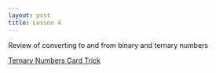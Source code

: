 ```yaml
---
layout: post
title: Lesson 4
---
```


Review of converting to and from binary and ternary numbers

[Ternary Numbers Card Trick](https://www.youtube.com/watch?v=l7lP9y7Bb5g)
